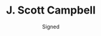---
title: J. Scott Campbell
issue: The Ruff Stuff 4
issue_nr: 4
full_title: ""
subtitle: Signed
release_date: Jun 2018
release_year: 2018
format: Sketchbook
pages: 48
signed_by: J. Scott Campbell
price: 20
---